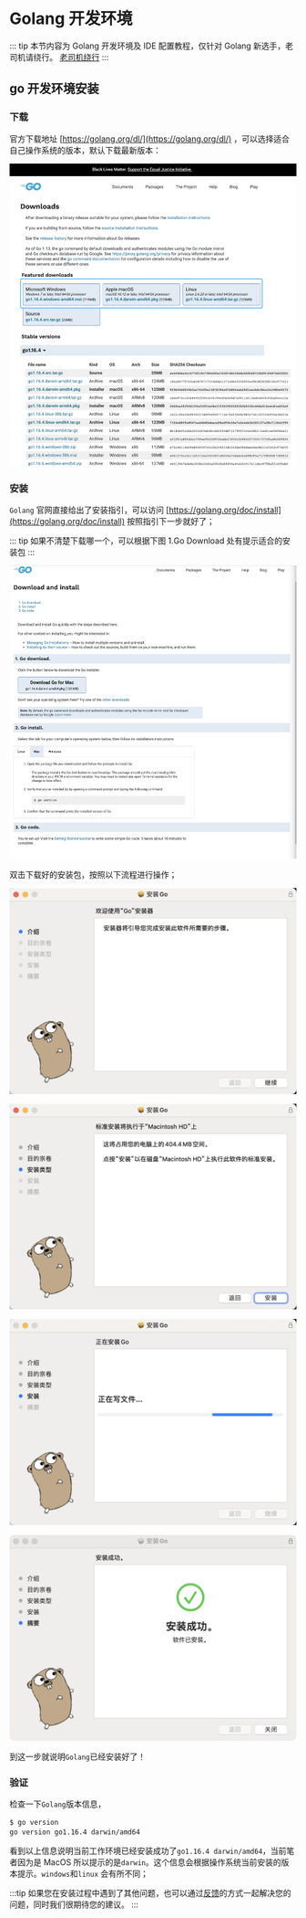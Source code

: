# Golang 开发环境

::: tip
本节内容为 Golang 开发环境及 IDE 配置教程，仅针对 Golang 新选手，老司机请绕行。
[老司机绕行](/guide/ksks.html)
:::

## go 开发环境安装

### 下载

官方下载地址 [https://golang.org/dl/](https://golang.org/dl/) ，可以选择适合自己操作系统的版本，默认下载最新版本：

![](https://raw.githubusercontent.com/wenjianzhang/image/master/img/godown.png)

### 安装

`Golang` 官网直接给出了安装指引，可以访问 [https://golang.org/doc/install](https://golang.org/doc/install) 按照指引下一步就好了；

::: tip
如果不清楚下载哪一个，可以根据下图 1.Go Download 处有提示适合的安装包
:::

![](https://raw.githubusercontent.com/wenjianzhang/image/master/img/go-install.png)

双击下载好的安装包，按照以下流程进行操作；

![](https://raw.githubusercontent.com/wenjianzhang/image/master/img/go-install-step1.png)

![](https://raw.githubusercontent.com/wenjianzhang/image/master/img/go-install-step2.png)

![](https://raw.githubusercontent.com/wenjianzhang/image/master/img/go-install-step3.png)

![](https://raw.githubusercontent.com/wenjianzhang/image/master/img/go-install-step4.png)

到这一步就说明`Golang`已经安装好了！

### 验证

检查一下`Golang`版本信息，

```sh
$ go version
go version go1.16.4 darwin/amd64
```

看到以上信息说明当前工作环境已经安装成功了`go1.16.4 darwin/amd64`，当前笔者因为是 MacOS 所以提示的是`darwin`。这个信息会根据操作系统当前安装的版本提示。`windows`和`linux` 会有所不同；

:::tip
如果您在安装过程中遇到了其他问题，也可以通过[反馈](https://github.com/go-admin-team/go-admin/issues)的方式一起解决您的问题，同时我们很期待您的建议。
:::
